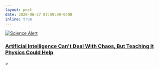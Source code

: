 ```yaml
---
layout: post
date: 2020-06-27 07:59:00-0400
inline: true
---
```


<article class="post msm">
<a target="_blank" class="block_link" href="http://ct.moreover.com/?a=42466278607&amp;p=1pl&amp;v=1&amp;x=JAWbp4ftMRIGXNekX4w3BQ"><img alt="Science Alert" class="avatar" src="https://s3.amazonaws.com/weyland.altmetric.com/news_sources/logos/000/001/675/normal/Screen_Shot_2016-01-26_at_14.09.15.png?1453817415">
<div class="content with_image">
<h3>Artificial Intelligence Can't Deal With Chaos, But Teaching It Physics Could Help</h3>
</div>
</a></article>>
